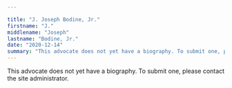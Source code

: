 ```yaml
---

title: "J. Joseph Bodine, Jr."
firstname: "J."
middlename: "Joseph"
lastname: "Bodine, Jr."
date: "2020-12-14"
summary: "This advocate does not yet have a biography. To submit one, please contact the site administrator."
---
```

This advocate does not yet have a biography. To submit one, please contact the site administrator.

